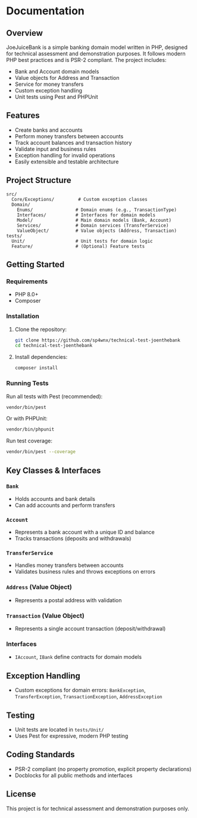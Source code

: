 # Documentation

## Overview

JoeJuiceBank is a simple banking domain model written in PHP, designed for technical assessment and demonstration purposes. It follows modern PHP best practices and is PSR-2 compliant. The project includes:

- Bank and Account domain models
- Value objects for Address and Transaction
- Service for money transfers
- Custom exception handling
- Unit tests using Pest and PHPUnit

## Features

- Create banks and accounts
- Perform money transfers between accounts
- Track account balances and transaction history
- Validate input and business rules
- Exception handling for invalid operations
- Easily extensible and testable architecture

## Project Structure

```
src/
  Core/Exceptions/         # Custom exception classes
  Domain/
    Enums/                # Domain enums (e.g., TransactionType)
    Interfaces/           # Interfaces for domain models
    Model/                # Main domain models (Bank, Account)
    Services/             # Domain services (TransferService)
    ValueObject/          # Value objects (Address, Transaction)
tests/
  Unit/                   # Unit tests for domain logic
  Feature/                # (Optional) Feature tests
```

## Getting Started

### Requirements
- PHP 8.0+
- Composer

### Installation
1. Clone the repository:
   ```zsh
   git clone https://github.com/sp4wnx/technical-test-joenthebank
   cd technical-test-joenthebank
   ```
2. Install dependencies:
   ```zsh
   composer install
   ```

### Running Tests

Run all tests with Pest (recommended):
```zsh
vendor/bin/pest
```
Or with PHPUnit:
```zsh
vendor/bin/phpunit
```

Run test coverage:
```zsh
vendor/bin/pest --coverage
```

## Key Classes & Interfaces

### `Bank`
- Holds accounts and bank details
- Can add accounts and perform transfers

### `Account`
- Represents a bank account with a unique ID and balance
- Tracks transactions (deposits and withdrawals)

### `TransferService`
- Handles money transfers between accounts
- Validates business rules and throws exceptions on errors

### `Address` (Value Object)
- Represents a postal address with validation

### `Transaction` (Value Object)
- Represents a single account transaction (deposit/withdrawal)

### Interfaces
- `IAccount`, `IBank` define contracts for domain models

## Exception Handling
- Custom exceptions for domain errors: `BankException`, `TransferException`, `TransactionException`, `AddressException`

## Testing
- Unit tests are located in `tests/Unit/`
- Uses Pest for expressive, modern PHP testing

## Coding Standards
- PSR-2 compliant (no property promotion, explicit property declarations)
- Docblocks for all public methods and interfaces

## License
This project is for technical assessment and demonstration purposes only.
